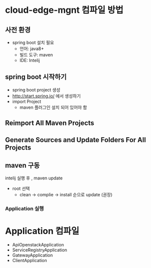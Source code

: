 # cloud-edge-mgnt 컴파일 방법

## 사전 환경
* spring boot 설치 필요
  * 언어: java8+
  * 빌드 도구: maven
  * IDE: Intelij
## spring boot 시작하기  
* spring boot project 생성
* http://start.spring.io/ 에서 생성하기
* import Project
  * maven 플러그인 설치 되어 있어야 함 
  
## Reimport All Maven Projects
## Generate Sources and Update Folders For All Projects

## maven 구동
intelij 실행 후  , maven update
* root 선택
  * clean -> complie -> install 순으로 update (권장)

### Application 실행 
# Application 컴파일

* ApiOpenstackApplication
* ServiceRegistryApplication
* GatewayApplication
* ClientApplication
